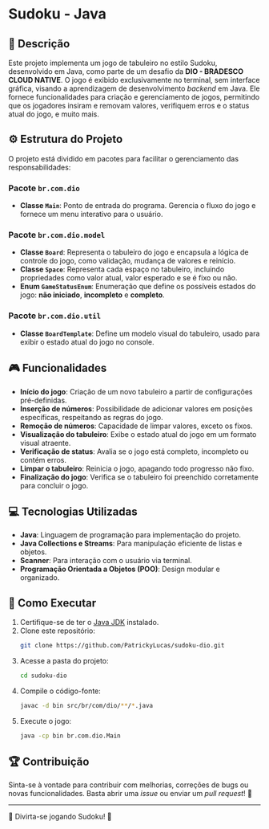 # Sudoku - Java 

## 📜 Descrição
Este projeto implementa um jogo de tabuleiro no estilo Sudoku, desenvolvido em Java, como parte de um desafio da **DIO - BRADESCO CLOUD NATIVE**. O jogo é exibido exclusivamente no terminal, sem interface gráfica, visando a aprendizagem de desenvolvimento _backend_ em Java. Ele fornece funcionalidades para criação e gerenciamento de jogos, permitindo que os jogadores insiram e removam valores, verifiquem erros e o status atual do jogo, e muito mais.

## ⚙️ Estrutura do Projeto
O projeto está dividido em pacotes para facilitar o gerenciamento das responsabilidades:

### Pacote `br.com.dio`
- **Classe `Main`**: Ponto de entrada do programa. Gerencia o fluxo do jogo e fornece um menu interativo para o usuário.

### Pacote `br.com.dio.model`
- **Classe `Board`**: Representa o tabuleiro do jogo e encapsula a lógica de controle do jogo, como validação, mudança de valores e reinício.
- **Classe `Space`**: Representa cada espaço no tabuleiro, incluindo propriedades como valor atual, valor esperado e se é fixo ou não.
- **Enum `GameStatusEnum`**: Enumeração que define os possíveis estados do jogo: **não iniciado**, **incompleto** e **completo**.

### Pacote `br.com.dio.util`
- **Classe `BoardTemplate`**: Define um modelo visual do tabuleiro, usado para exibir o estado atual do jogo no console.

## 🎮 Funcionalidades
- **Início do jogo**: Criação de um novo tabuleiro a partir de configurações pré-definidas.
- **Inserção de números**: Possibilidade de adicionar valores em posições específicas, respeitando as regras do jogo.
- **Remoção de números**: Capacidade de limpar valores, exceto os fixos.
- **Visualização do tabuleiro**: Exibe o estado atual do jogo em um formato visual atraente.
- **Verificação de status**: Avalia se o jogo está completo, incompleto ou contém erros.
- **Limpar o tabuleiro**: Reinicia o jogo, apagando todo progresso não fixo.
- **Finalização do jogo**: Verifica se o tabuleiro foi preenchido corretamente para concluir o jogo.

## 💻 Tecnologias Utilizadas
- **Java**: Linguagem de programação para implementação do projeto.
- **Java Collections e Streams**: Para manipulação eficiente de listas e objetos.
- **Scanner**: Para interação com o usuário via terminal.
- **Programação Orientada a Objetos (POO)**: Design modular e organizado.

## 🚀 Como Executar
1. Certifique-se de ter o [Java JDK](https://www.java.com/pt-BR/) instalado.
2. Clone este repositório:
   ```bash
   git clone https://github.com/PatrickyLucas/sudoku-dio.git
   ```
3. Acesse a pasta do projeto:
   ```bash
   cd sudoku-dio
   ```
4. Compile o código-fonte:
   ```bash
   javac -d bin src/br/com/dio/**/*.java
   ```
5. Execute o jogo:
   ```bash
   java -cp bin br.com.dio.Main
   ```

## 🏆 Contribuição
Sinta-se à vontade para contribuir com melhorias, correções de bugs ou novas funcionalidades. Basta abrir uma _issue_ ou enviar um _pull request_! 🎯


---
🎲 Divirta-se jogando Sudoku! 🚀
